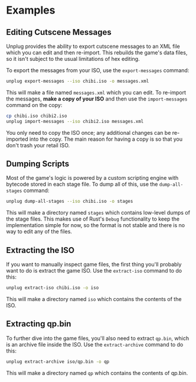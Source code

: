 # Examples

## Editing Cutscene Messages

Unplug provides the ability to export cutscene messages to an XML file which you can edit and
then re-import. This rebuilds the game's data files, so it isn't subject to the usual limitations
of hex editing.

To export the messages from your ISO, use the `export-messages` command:

```sh
unplug export-messages --iso chibi.iso -o messages.xml
```

This will make a file named `messages.xml` which you can edit. To re-import the messages, **make
a copy of your ISO** and then use the `import-messages` command on the copy:

```sh
cp chibi.iso chibi2.iso
unplug import-messages --iso chibi2.iso messages.xml
```

You only need to copy the ISO once; any additional changes can be re-imported into the copy. The
main reason for having a copy is so that you don't trash your retail ISO.

## Dumping Scripts

Most of the game's logic is powered by a custom scripting engine with bytecode stored in each
stage file. To dump all of this, use the `dump-all-stages` command:

```sh
unplug dump-all-stages --iso chibi.iso -o stages
```

This will make a directory named `stages` which contains low-level dumps of the stage files. This
makes use of Rust's `Debug` functionality to keep the implementation simple for now, so the
format is not stable and there is no way to edit any of the files.

## Extracting the ISO

If you want to manually inspect game files, the first thing you'll probably want to do is extract
the game ISO. Use the `extract-iso` command to do this:

```sh
unplug extract-iso chibi.iso -o iso
```

This will make a directory named `iso` which contains the contents of the ISO.

## Extracting qp.bin

To further dive into the game files, you'll also need to extract `qp.bin`, which is an archive
file inside the ISO. Use the `extract-archive` command to do this:

```sh
unplug extract-archive iso/qp.bin -o qp
```

This will make a directory named `qp` which contains the contents of qp.bin.